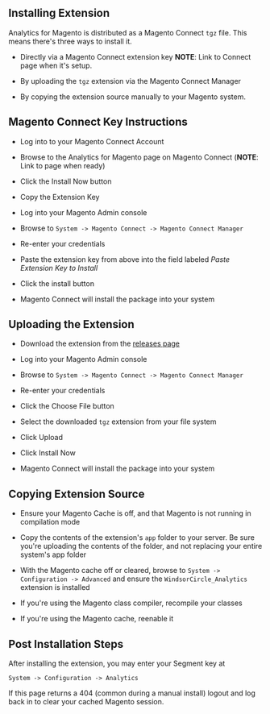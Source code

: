Installing Extension
--------------------------------------------------

Analytics for Magento is distributed as a Magento Connect `tgz` file.  This means there's three ways to install it.

- Directly via a Magento Connect extension key **NOTE**: Link to Connect page when it's setup.

- By uploading the `tgz` extension via the Magento Connect Manager

- By copying the extension source manually to your Magento system.

## Magento Connect Key Instructions

- Log into to your Magento Connect Account

- Browse to the Analytics for Magento page on Magento Connect (**NOTE**: Link to page when ready)

- Click the Install Now button

- Copy the Extension Key

- Log into your Magento Admin console

- Browse to `System -> Magento Connect -> Magento Connect Manager`

- Re-enter your credentials

- Paste the extension key from above into the field labeled *Paste Extension Key to Install*

- Click the install button

- Magento Connect will install the package into your system

## Uploading the Extension

- Download the extension from the [releases page](https://github.com/windsor-circle/analytics-magento/releases)

- Log into your Magento Admin console

- Browse to `System -> Magento Connect -> Magento Connect Manager`

- Re-enter your credentials

- Click the Choose File button

- Select the downloaded `tgz` extension from your file system

- Click Upload

- Click Install Now

- Magento Connect will install the package into your system

## Copying Extension Source

- Ensure your Magento Cache is off, and that Magento is not running in compilation mode

- Copy the contents of the extension's `app` folder to your server.  Be sure you're uploading the contents of the folder, and not replacing your entire system's app folder

- With the Magento cache off or cleared, browse to `System -> Configuration -> Advanced` and ensure the `WindsorCircle_Analytics` extension is installed

- If you're using the Magento class compiler, recompile your classes

- If you're using the Magento cache, reenable it

## Post Installation Steps

After installing the extension, you may enter your Segment key at

    System -> Configuration -> Analytics
    
If this page returns a 404 (common during a manual install) logout and log back in to clear your cached Magento session.      
